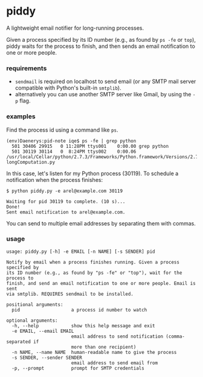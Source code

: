 piddy
=====

A lightweight email notifier for long-running processes.

Given a process specified by its ID number (e.g., as found by `ps -fe` or `top`),
piddy waits for the process to finish, and then sends an email notification to one or more
people.

### requirements
  * `sendmail` is required on localhost to send email (or any SMTP mail server compatible with Python's built-in `smtplib`).
  * alternatively you can use another SMTP server like Gmail, by using the `-p` flag.

### examples

Find the process id using a command like `ps`.
```
(env)Daenerys:pid-note iqe$ ps -fe | grep python
  501 30406 29915   0 11:28PM ttys001    0:00.00 grep python
  501 30119 30114   0  8:24PM ttys002    0:00.06 /usr/local/Cellar/python/2.7.3/Frameworks/Python.framework/Versions/2.7/Resources/Python.app/Contents/MacOS/Python longComputation.py
```

In this case, let's listen for my Python process (30119). To schedule a notification when the process finishes:
```
$ python piddy.py -e arel@example.com 30119

Waiting for pid 30119 to complete. (10 s)...
Done!
Sent email notification to arel@example.com.
```

You can send to multiple email addresses by separating them with commas.

### usage

```
usage: piddy.py [-h] -e EMAIL [-n NAME] [-s SENDER] pid

Notify by email when a process finishes running. Given a process specified by
its ID number (e.g., as found by "ps -fe" or "top"), wait for the process to
finish, and send an email notification to one or more people. Email is sent
via smtplib. REQUIRES sendmail to be installed.

positional arguments:
  pid                   a process id number to watch

optional arguments:
  -h, --help            show this help message and exit
  -e EMAIL, --email EMAIL
                        email address to send notification (comma-separated if
                        more than one recipient)
  -n NAME, --name NAME  human-readable name to give the process
  -s SENDER, --sender SENDER
                        email address to send email from
  -p, --prompt          prompt for SMTP credentials
```
